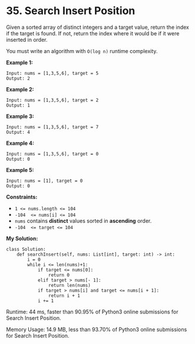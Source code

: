 # 35. Search Insert Position

Given a sorted array of distinct integers and a target value, return the index if the target is found. If not, return the index where it would be if it were inserted in order.

You must write an algorithm with `O(log n)`  runtime complexity.

**Example 1:**
```
Input: nums = [1,3,5,6], target = 5
Output: 2
```
**Example 2:**
```
Input: nums = [1,3,5,6], target = 2
Output: 1
```
**Example 3:**
```
Input: nums = [1,3,5,6], target = 7
Output: 4
```
**Example 4:**
```
Input: nums = [1,3,5,6], target = 0
Output: 0
```
**Example 5:**
```
Input: nums = [1], target = 0
Output: 0
```
**Constraints:**

-   `1 <= nums.length <= 104`
-   `-104  <= nums[i] <= 104`
-   `nums`  contains  **distinct**  values sorted in  **ascending**  order.
-   `-104  <= target <= 104`

**My Solution:**
```python=
class Solution:
    def searchInsert(self, nums: List[int], target: int) -> int:
        i = 0
        while i <= len(nums)+1:
            if target <= nums[0]:
                return 0
            elif target > nums[- 1]:
                return len(nums)
            if target > nums[i] and target <= nums[i + 1]:
                return i + 1
            i += 1
```
Runtime: 44 ms, faster than 90.95% of Python3 online submissions for Search Insert Position.

Memory Usage: 14.9 MB, less than 93.70% of Python3 online submissions for Search Insert Position.